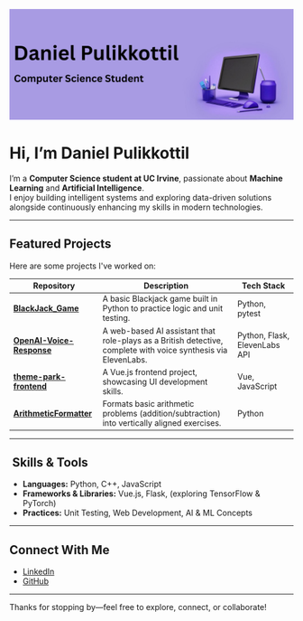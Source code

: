 <!-- Banner -->
<p align="center">
  <img src="https://raw.githubusercontent.com/danielpul101/danielpul101/main/assets/banner.png" alt="Banner" style="max-width: 100%; height: auto;" />
</p>

# Hi, I’m Daniel Pulikkottil

I’m a **Computer Science student at UC Irvine**, passionate about **Machine Learning** and **Artificial Intelligence**.  
I enjoy building intelligent systems and exploring data-driven solutions alongside continuously enhancing my skills in modern technologies.

---

##  Featured Projects

Here are some projects I've worked on:

| Repository | Description | Tech Stack |
|------------|-------------|------------|
| [**BlackJack_Game**](https://github.com/danielpul101/BlackJack_Game) | A basic Blackjack game built in Python to practice logic and unit testing. | Python, pytest |
| [**OpenAI-Voice-Response**](https://github.com/danielpul101/OpenAI-Voice-Response) | A web-based AI assistant that role-plays as a British detective, complete with voice synthesis via ElevenLabs. | Python, Flask, ElevenLabs API |
| [**theme-park-frontend**](https://github.com/danielpul101/theme-park-frontend) | A Vue.js frontend project, showcasing UI development skills. | Vue, JavaScript |
| [**ArithmeticFormatter**](https://github.com/danielpul101/ArithmeticFormatter) | Formats basic arithmetic problems (addition/subtraction) into vertically aligned exercises. | Python |

---

## ​​ Skills & Tools

- **Languages:** Python, C++, JavaScript  
- **Frameworks & Libraries:** Vue.js, Flask, (exploring TensorFlow & PyTorch)  
- **Practices:** Unit Testing, Web Development, AI & ML Concepts

---

##  Connect With Me

-  [LinkedIn](https://linkedin.com/in/daniel-pulikkottil/)  
-  [GitHub](https://github.com/danielpul101)

---

Thanks for stopping by—feel free to explore, connect, or collaborate!  
